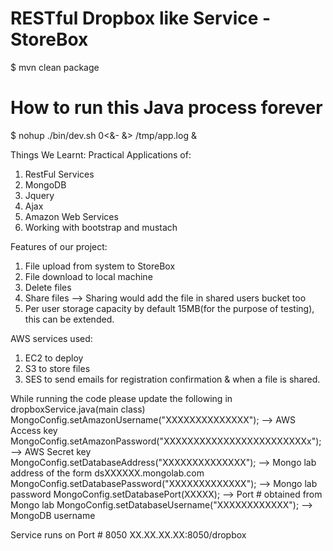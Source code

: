 RESTful Dropbox like Service - StoreBox 
======================

$ mvn clean package

# How to run this Java process forever
$ nohup ./bin/dev.sh 0<&- &> /tmp/app.log &


Things We Learnt:
Practical Applications of:
1) RestFul Services
2) MongoDB
3) Jquery 
4) Ajax
5) Amazon Web Services
6) Working with bootstrap and mustach

Features of our project:
1) File upload from system to StoreBox
2) File download to local machine
3) Delete files
4) Share files --> Sharing would add the file in shared users bucket too
5) Per user storage capacity by default 15MB(for the purpose of testing), this can be extended. 

AWS services used:
1) EC2 to deploy
2) S3 to store files
3) SES to send emails for registration confirmation & when a file is shared.

While running the code please update the following in dropboxService.java(main class)
	MongoConfig.setAmazonUsername("XXXXXXXXXXXXXX");               --> AWS Access key
	MongoConfig.setAmazonPassword("XXXXXXXXXXXXXXXXXXXXXXXXx");    --> AWS Secret key
	MongoConfig.setDatabaseAddress("XXXXXXXXXXXXXX");              --> Mongo lab address of the form dsXXXXXX.mongolab.com
	MongoConfig.setDatabasePassword("XXXXXXXXXXXXX");              --> Mongo lab password
	MongoConfig.setDatabasePort(XXXXX);                            --> Port # obtained from Mongo lab
	MongoConfig.setDatabaseUsername("XXXXXXXXXXXX");               --> MongoDB username


Service runs on Port # 8050
XX.XX.XX.XX:8050/dropbox




